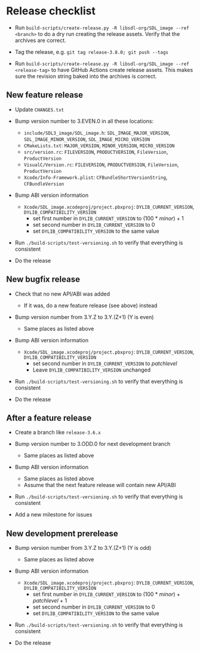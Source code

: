 # Release checklist

* Run `build-scripts/create-release.py -R libsdl-org/SDL_image --ref <branch>` to do
  a dry run creating the release assets. Verify that the archives are correct.

* Tag the release, e.g. `git tag release-3.8.0; git push --tags`

* Run `build-scripts/create-release.py -R libsdl-org/SDL_image --ref <release-tag>`
  to have GitHub Actions create release assets. This makes sure the revision
  string baked into the archives is correct.

## New feature release

* Update `CHANGES.txt`

* Bump version number to 3.EVEN.0 in all these locations:

    * `include/SDL3_image/SDL_image.h`:
        `SDL_IMAGE_MAJOR_VERSION`, `SDL_IMAGE_MINOR_VERSION`, `SDL_IMAGE_MICRO_VERSION`
    * `CMakeLists.txt`:
        `MAJOR_VERSION`, `MINOR_VERSION`, `MICRO_VERSION`
    * `src/version.rc`:
        `FILEVERSION`, `PRODUCTVERSION`, `FileVersion`, `ProductVersion`
    * `VisualC/Version.rc`:
        `FILEVERSION`, `PRODUCTVERSION`, `FileVersion`, `ProductVersion`
    * `Xcode/Info-Framework.plist`:
        `CFBundleShortVersionString`, `CFBundleVersion`

* Bump ABI version information

    * `Xcode/SDL_image.xcodeproj/project.pbxproj`:
        `DYLIB_CURRENT_VERSION`, `DYLIB_COMPATIBILITY_VERSION`
        * set first number in `DYLIB_CURRENT_VERSION` to
            (100 * *minor*) + 1
        * set second number in `DYLIB_CURRENT_VERSION` to 0
        * set `DYLIB_COMPATIBILITY_VERSION` to the same value

* Run `./build-scripts/test-versioning.sh` to verify that everything is consistent

* Do the release

## New bugfix release

* Check that no new API/ABI was added

    * If it was, do a new feature release (see above) instead

* Bump version number from 3.Y.Z to 3.Y.(Z+1) (Y is even)

    * Same places as listed above

* Bump ABI version information

    * `Xcode/SDL_image.xcodeproj/project.pbxproj`:
        `DYLIB_CURRENT_VERSION`, `DYLIB_COMPATIBILITY_VERSION`
        * set second number in `DYLIB_CURRENT_VERSION` to *patchlevel*
        * Leave `DYLIB_COMPATIBILITY_VERSION` unchanged

* Run `./build-scripts/test-versioning.sh` to verify that everything is consistent

* Do the release

## After a feature release

* Create a branch like `release-3.6.x`

* Bump version number to 3.ODD.0 for next development branch

    * Same places as listed above

* Bump ABI version information

    * Same places as listed above
    * Assume that the next feature release will contain new API/ABI

* Run `./build-scripts/test-versioning.sh` to verify that everything is consistent

* Add a new milestone for issues

## New development prerelease

* Bump version number from 3.Y.Z to 3.Y.(Z+1) (Y is odd)

    * Same places as listed above

* Bump ABI version information

    * `Xcode/SDL_image.xcodeproj/project.pbxproj`:
        `DYLIB_CURRENT_VERSION`, `DYLIB_COMPATIBILITY_VERSION`
        * set first number in `DYLIB_CURRENT_VERSION` to
            (100 * *minor*) + *patchlevel* + 1
        * set second number in `DYLIB_CURRENT_VERSION` to 0
        * set `DYLIB_COMPATIBILITY_VERSION` to the same value

* Run `./build-scripts/test-versioning.sh` to verify that everything is consistent

* Do the release

